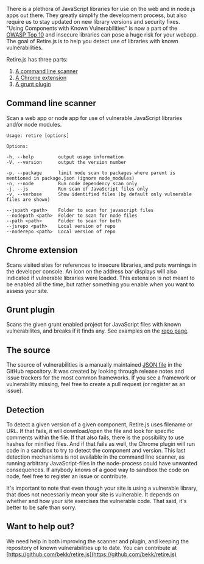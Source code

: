 There is a plethora of JavaScript libraries for use on the web and in node.js apps out there. They greatly simplify the development process, but also require us to stay updated on new library versions and security fixes. "Using Components with Known Vulnerabilities" is now a part of the 
[OWASP Top 10](https://www.owasp.org/index.php/Top_10_2013-A9-Using_Components_with_Known_Vulnerabilities) and insecure libraries can pose a huge risk for your webapp. The goal of Retire.js is to help you detect use of libraries with 
known vulnerabilities.

Retire.js has three parts:

1. [A command line scanner](https://github.com/bekk/retire.js/tree/master/node)
2. [A Chrome extension](https://github.com/bekk/retire.js/tree/master/chrome)
3. [A grunt plugin](https://github.com/bekk/grunt-retire)

Command line scanner
--------------------
Scan a web app or node app for use of vulnerable JavaScript libraries and/or node modules.
```
Usage: retire [options]

Options:

-h, --help         output usage information
-V, --version      output the version number

-p, --package      limit node scan to packages where parent is mentioned in package.json (ignore node_modules)
-n, --node         Run node dependency scan only
-j, --js           Run scan of JavaScript files only
-v, --verbose      Show identified files (by default only vulnerable files are shown)

--jspath <path>    Folder to scan for javascript files
--nodepath <path>  Folder to scan for node files
--path <path>      Folder to scan for both
--jsrepo <path>    Local version of repo
--noderepo <path>  Local version of repo
```

Chrome extension
-------------
Scans visited sites for references to insecure libraries, and puts warnings in the developer console. An icon on the address bar displays will also indicated if vulnerable libraries were loaded. This extension is not meant to be enabled all the time, but rather something you enable when you want to assess your site.

Grunt plugin
-------------
Scans the given grunt enabled project for JavaScript files with known vulnerabilites, and breaks if it finds any. See examples on the [repo page](https://github.com/bekk/grunt-retire).

The source
----------------
The source of vulnerabilities is a manually maintained [JSON file](https://github.com/bekk/retire.js/tree/master/repository) in the GitHub repository. It was created by looking through release notes and issue trackers for the most common frameworks. If you see a framework or vulnerability missing, feel free to create a pull request (or register as an issue).

Detection
---------------
To detect a given version of a given component, Retire.js uses filename or URL. If that fails, it will download/open the file and look for specific comments within the file. If that also fails, there is the possibility to use hashes for minified files. And if that fails as well, the Chrome plugin will run code in a sandbox to try to detect the component and version. This last detection mechanisms is not available in the command line scanner, as running arbitrary JavaScript-files in the node-process could have unwanted consequences. If anybody knows of a good way to sandbox the code on node, feel free to register an issue or contribute.

It's important to note that even though your site is using a vulnerable library, that does not necessarily mean your site is vulnerable. It depends on whether and how your site exercises the vulnerable code. That said, it's better to be safe than sorry.


Want to help out?
---------------------
We need help in both improving the scanner and plugin, and keeping the repository of known vulnerabilities up to date. You can contribute at [https://github.com/bekk/retire.js](https://github.com/bekk/retire.js)
